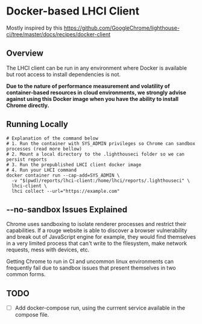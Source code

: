 # Docker-based LHCI Client

Mostly inspired by this https://github.com/GoogleChrome/lighthouse-ci/tree/master/docs/recipes/docker-client

## Overview

The LHCI client can be run in any environment where Docker is available but root access to install dependencies is not.

**Due to the nature of performance measurement and volatility of container-based resources in cloud environments, we strongly advise against using this Docker image when you have the ability to install Chrome directly.**

## Running Locally

```shell
# Explanation of the command below
# 1. Run the container with SYS_ADMIN privileges so Chrome can sandbox processes (read more bellow)
# 2. Mount a local directory to the .lighthouseci folder so we can persist reports
# 3. Run the prepublished LHCI client docker image
# 4. Run your LHCI command
docker container run --cap-add=SYS_ADMIN \
  -v "$(pwd)/reports/lhci-client:/home/lhci/reports/.lighthouseci" \
  lhci-client \
  lhci collect --url="https://example.com"
```

## --no-sandbox Issues Explained

Chrome uses sandboxing to isolate renderer processes and restrict their capabilities. If a rouge website is able to discover a browser vulnerability and break out of JavaScript engine for example, they would find themselves in a very limited process that can't write to the filesystem, make network requests, mess with devices, etc.

Getting Chrome to run in CI and uncommon linux environments can frequently fail due to sandbox issues that present themselves in two common forms.

## TODO

- [ ] Add docker-compose run, using the currrent service available in the compose file.
